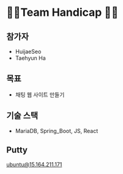 ﻿# 👩‍🦽Team Handicap 👨‍🦽
## 참가자
- HuijaeSeo
- Taehyun Ha
## 목표
- 채팅 웹 사이트 만들기
## 기술 스택
- MariaDB, Spring_Boot, JS, React
## Putty
ubuntu@15.164.211.171